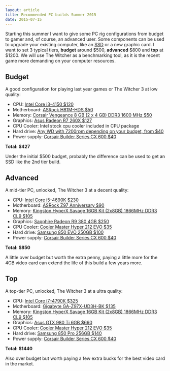 ```yaml
---
layout: article
title: Recommended PC builds Summer 2015
date: 2015-07-15
---
```


Starting this summer I want to give some PC rig configurations from budget to gamer and, of course, an advanced user. Some components can be used to upgrade your existing computer, like an [SSD][7] or a new graphic card. I want to set 3 typical tiers, **budget** around $500, **advanced** $800 and **top** at $1200.
We will use The Witcher as a benchmarking tool, as it is the recent game more demanding on your computer resources.

Budget<a class="anchor" id="budget"></a>
------

A good configuration for playing last year games or The Witcher 3 at low quality:

* CPU: [Intel Core i3-4150 $120][1]
* Motherboard: [ASRock H81M-HDS $50][2]
* Memory: [Corsair Vengeance 8 GB (2 x 4 GB) DDR3 1600 MHz $50][3]
* Graphics: [Asus Radeon R7 260X $127][4]
* CPU Cooler: Intel stock cpu cooler included in CPU package
* Hard drive: [Any WD with 7200rpm depending on your budget, from $40][5]
* Power supply: [Corsair Builder Series CX 600 $40][6]

**Total: $427**

Under the initial $500 budget, probably the difference can be used to get an SSD like the 2nd tier build.


Advanced<a class="anchor" id="advanced"></a>
--------

A mid-tier PC, unlocked, The Witcher 3 at a decent quality:

* CPU: [Intel Core i5-4690K $230][8]
* Motherboard: [ASRock Z97 Anniversary $90][9]
* Memory: [Kingston HyperX Savage 16GB Kit (2x8GB) 1866MHz DDR3 CL9 $105][10]
* Graphics: [Sapphire Radeon R9 380 4GB $250][11]
* CPU Cooler: [Cooler Master Hyper 212 EVO $35][12]
* Hard drive: [Samsung 850 EVO 250GB $100][13]
* Power supply: [Corsair Builder Series CX 600 $40][6]

**Total: $850**

A little over budget but worth the extra penny, paying a little more for the 4GB video card can extend the life of this build a few years more.


Top<a class="anchor" id="top"></a>
---

A top-tier PC, unlocked, The Witcher 3 at a ultra quality:

* CPU: [Intel Core i7-4790K $325][14]
* Motherboard: [Gigabyte GA-Z97X-UD3H-BK $135][15]
* Memory: [Kingston HyperX Savage 16GB Kit (2x8GB) 1866MHz DDR3 CL9 $105][10]
* Graphics: [Asus GTX 980 Ti 6GB $660][17]
* CPU Cooler: [Cooler Master Hyper 212 EVO $35][12]
* Hard drive: [Samsung 850 Pro 256GB $140][18]
* Power supply: [Corsair Builder Series CX 600 $40][6]

**Total: $1440**

Also over budget but worth paying a few extra bucks for the best video card in the market.


[1]: http://wheretobuy.apphb.com/us/Intel%20Core%20i3-4150
[2]: http://wheretobuy.apphb.com/us/ASRock%20H81M-HDS
[3]: http://wheretobuy.apphb.com/us/Corsair%20Vengeance%208%20GB%20%282%20x%204%20GB%29%20DDR3%201600%20MHz
[4]: http://wheretobuy.apphb.com/us/Asus%20Radeon%20R7%20260X
[5]: http://wheretobuy.apphb.com/us/WD%207200rpm
[6]: http://wheretobuy.apphb.com/us/Corsair%20Builder%20Series%20CX%20600
[7]: http://wheretobuy.apphb.com/ssd
[8]: http://wheretobuy.apphb.com/us/Intel%20Core%20i5-4690K
[9]: http://wheretobuy.apphb.com/us/ASRock%20Z97%20Anniversary
[10]: http://wheretobuy.apphb.com/us/Kingston%20HyperX%20Savage%2016GB%20Kit%20%282x8GB%29%201866MHz%20DDR3%20CL9
[11]: http://wheretobuy.apphb.com/us/Sapphire%20Radeon%20R9%20380%204GB
[12]: http://wheretobuy.apphb.com/us/Cooler%20Master%20Hyper%20212%20EVO
[13]: http://wheretobuy.apphb.com/us/Samsung%20850%20EVO%20250GB
[14]: http://wheretobuy.apphb.com/us/Intel%20Core%20i7-4790K
[15]: http://wheretobuy.apphb.com/us/Gigabyte%20GA-Z97X-UD3H-BK
[17]: http://wheretobuy.apphb.com/us/Asus%20GTX%20980%20Ti%206GB
[18]: http://wheretobuy.apphb.com/us/Samsung%20850%20Pro%20256GB
